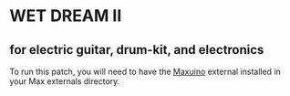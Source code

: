 # WET DREAM II
## for electric guitar, drum-kit, and electronics

To run this patch, you will need to have the [Maxuino](https://github.com/maxuino/maxuino) external installed in your Max externals directory.